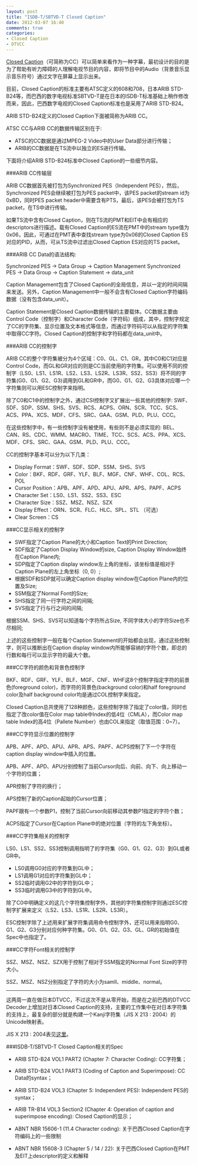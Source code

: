```yaml
---
layout: post
title: "ISDB-T/SBTVD-T Closed Caption"
date: 2012-03-07 16:40
comments: true
categories:
- Closed Caption
- DTVCC
---
```


[Closed Caption][1]（可简称为CC）可以简单来看作为一种字幕，最初设计的目的是为了帮助有听力障碍的人理解电视节目的内容，即将节目中的Audio（背景音乐显示音乐符号）通过文字在屏幕上显示出来。

目前，Closed Caption的标准主要有ATSC定义的608和708，日本ARIB STD-B24等，而巴西的数字电视标准SBTVD-T是在日本的ISDB-T标准基础上稍作修改而来，因此，巴西数字电视的Closed Caption标准也是采用了ARIB STD-B24。

ARIB STD-B24定义的Closed Caption下面被简称为ARIB CC。

<!--more-->

ATSC CC与ARIB CC的数据传输区别在于:

- ATSC的CC数据是通过MPEG-2 Video中的User Data部分进行传输；
- ARIB的CC数据是在TS流中以独立的ES进行传输。

下面将介绍ARIB STD-B24标准中Closed Caption的一些细节内容。

###ARIB CC传输层

ARIB CC数据首先被打包为Synchronized PES（Independent PES），然后，Synchronized PES会继续被打包为PES packet中，该PES packet的stream id为0xBD，同时PES packet header中需要含有PTS，最后，该PES会被打包为TS packet，在TS中进行传输。

如果TS流中含有Closed Caption，则在TS流的PMT和EIT中会有相应的descriptors进行描述。载有Closed Caption的ES流在PMT中的stream type值为0x06，因此，可通过在PMT表中查找stream type为0x06的Closed Caption ES对应的PID，从而，可从TS流中过滤出Closed Caption ES对应的TS packet。

###ARIB CC Data的语法结构:

Synchronized PES -> Data Group -> Caption Management
Synchronized PES -> Data Group -> Caption Statement -> data_unit

Caption Management包含了Closed Caption的全局信息，并以一定的时间间隔来发送。另外，Caption Management中一般不会含有Closed Caption字符编码数据（没有包含data_unit）。

Caption Statement是Closed Caption数据传输的主要载体。CC数据主要由Control Code（控制字）和Character Code（字符码）组成，其中，控制字规定了CC的字符集、显示位置及文本格式等信息，而通过字符码可以从指定的字符集中取得CC字符。Closed Caption的控制字和字符码都在data_unit中。

###ARIB CC的控制字

ARIB CC的整个字符集被分为4个区域：C0、GL、C1、GR，其中C0和C1对应是Control Code，而GL和GR对应的则是CC当前使用的字符集。可以使用不同的控制字（LS0、LS1、LS1R、LS2、LS3、LS2R、LS3R、SS2、SS3）将不同的字符集(G0、G1、G2、G3)调用到GL和GR中，而G0、G1、G2、G3具体对应哪一个字符集则可以用ESC控制字来指明。

除了C0和C1中的控制字之外，通过CSI控制字又扩展出一些其他的控制字: SWF、SDF、SDP、SSM、SHS、SVS、RCS、ACPS、ORN、SCR、TCC、SCS、ACS、PPA、XCS、MDF、CFS、SRC、GAA、GSM、PLD、PLU、CCC。

在这些控制字中，有一些控制字没有被使用，有些则不是必须实现的: BEL、CAN、RS、CDC、WMM、MACRO、TIME、TCC、SCS、ACS、PPA、XCS、MDF、CFS、SRC、GAA、GSM、PLD、PLU、CCC。

CC的控制字基本可以分为以下几类：

- Display Format：SWF、SDF、SDP、SSM、SHS、SVS
- Color：BKF、RDF、GRF、YLF、BLF、MGF、CNF、WHF、COL、RCS、POL
- Cursor Position：APB、APF、APD、APU、APR、APS、PAPF、ACPS
- Character Set：LS0、LS1、SS2、SS3、ESC
- Character Size：SSZ、MSZ、NSZ、SZX
- Display Effect：ORN、SCR、FLC、HLC、SPL、STL （可选）
- Clear Screen：CS

###CC显示相关的控制字

- SWF指定了Caption Plane的大小和Caption Text的Print Direction;
- SDF指定了Caption Display Window的size, Caption Display Window始终在Caption Plane内;
- SDP指定了Caption display window左上角的坐标，该坐标值是相对于Caption Plane的左上角坐标（0, 0）;
- 根据SDF和SDP就可以确定Caption display window在Caption Plane内的位置及Size;
- SSM指定了Normal Font的Size;
- SHS指定了同一行字符之间的间隔;
- SVS指定了行与行之间的间隔;

根据SSM、SHS、SVS可以知道每个字符所占Size, 不同字体大小的字符Size也不尽相同;

上述的这些控制字一般在每个Caption Statement的开始都会出现，通过这些控制字，则可以推断出在Caption display window内所能够容纳的字符个数，即总的行数和每行可以显示字符的最大个数。

###CC字符的颜色和背景色控制字

BKF、RDF、GRF、YLF、BLF、MGF、CNF、WHF这8个控制字指定字符的前景色(foreground color)，而字符的背景色(background color)和half foreground color及half background color均是通过COL控制字来指定。

Closed Caption总共使用了128种颜色，这些控制字除了指定了color值，同时也指定了改color值在Color map table中Index的低4位（CMLA），而Color map table Index的高4位（Pallete Number）也由COL来指定（取值范围：0~7）。

###CC字符显示位置的控制字

APB、APF、APD、APU、APR、APS、PAPF、ACPS控制了下一个字符在caption display window中插入的位置。

APB、APF、APD、APU分别控制了当前Cursor向后、向前、向下、向上移动一个字符的位置；

APR控制了字符的换行；

APS控制了新的Caption起始的Cursor位置；

PAPF跟有一个参数P1，控制了当前Cursor向前移动其参数P1指定的字符个数；

ACPS指定了Cursor在Caption Plane中的绝对位置（字符的左下角坐标）。

###CC字符集相关的控制字

LS0、LS1、SS2、SS3控制调用指明了的字符集（G0、G1、G2、G3）到GL或者GR中。

- LS0调用G0对应的字符集到GL中；
- LS1调用G1对应的字符集到GL中；
- SS2临时调用G2中的字符到GL中；
- SS3临时调用G3中的字符到GL中。

除了C0中明确定义的这几个字符集控制字外，其他的字符集控制字则通过ESC控制字扩展来定义（LS2、LS3、LS1R、LS2R、LS3R）。

ESC控制字除了上述用来扩展字符集调用命令控制字外，还可以用来指明G0、G1、G2、G3分别对应何种字符集。G0、G1、G2、G3、GL、GR的初始值在Spec中也指定了。

###CC字符Font相关的控制字

SSZ、MSZ、NSZ、SZX用于控制了相对于SSM指定的Normal Font Size的字符大小。

SSZ、MSZ、NSZ分别指定了字符的大小为samll、middle、normal。

- - -

这两周一直在做日本DTVCC，不过这次不是从零开始，而是在之前巴西的DTVCC Decoder上增加对日本Closed Caption的支持，主要的工作集中在对日本字符集的支持上，最复杂的部分就是构建一个Kanji字符集（JIS X 213 : 2004）的Unicode映射表。

JIS X 213 : 2004表见[这里][2]。


###ISDB-T/SBTVD-T Closed Caption相关的Spec

- ARIB STD-B24 VOL1 PART2 (Chapter 7: Character Coding): CC字符集；

- ARIB STD-B24 VOL1 PART3 (Coding of Caption and Superimpose): CC Data的syntax；

- ARIB STD-B24 VOL3 (Chapter 5: Independent PES): Independent PES的syntax；

- ARIB TR-B14 VOL3 Section2 (Chapter 4: Operation of caption and superimpose encoding): Closed Caption的显示；

- ABNT NBR 15606-1 (11.4 Character coding): 关于巴西Closed Caption在字符编码上的一些限制

- ABNT NBR 15608-3 (Chapter 5 / 14 / 22): 关于巴西Closed Caption在PMT及EIT上descriptor的定义和解释


[1]: http://en.wikipedia.org/wiki/Closed_captioning
[2]: http://seiai.ed.jp/sys/text/cs/mcodes/jis0213table.html
